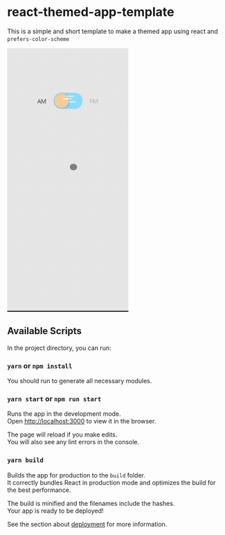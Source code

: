 # react-themed-app-template

This is a simple and short template to make a themed app using react and `prefers-color-scheme`

![App gif](https://github.com/FranciscoDiazPaccot73/react-themed-app-template/blob/master/src/assets/app-gif.gif?raw=true)

## Available Scripts

In the project directory, you can run:

### `yarn` or `npm install`

You should run to generate all necessary modules.

### `yarn start` or `npm run start`

Runs the app in the development mode.\
Open [http://localhost:3000](http://localhost:3000) to view it in the browser.

The page will reload if you make edits.\
You will also see any lint errors in the console.

### `yarn build`

Builds the app for production to the `build` folder.\
It correctly bundles React in production mode and optimizes the build for the best performance.

The build is minified and the filenames include the hashes.\
Your app is ready to be deployed!

See the section about [deployment](https://facebook.github.io/create-react-app/docs/deployment) for more information.

